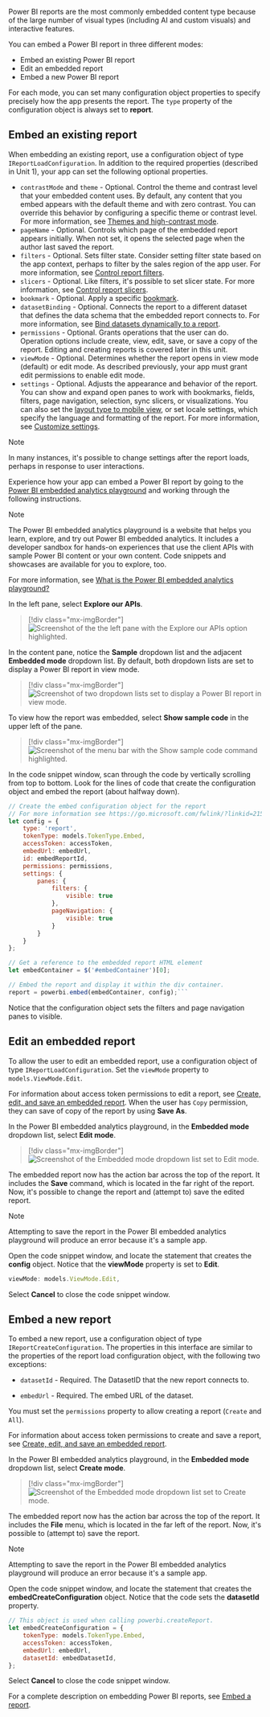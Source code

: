Power BI reports are the most commonly embedded content type because of the large number of visual types (including AI and custom visuals) and interactive features.

You can embed a Power BI report in three different modes:

- Embed an existing Power BI report
- Edit an embedded report
- Embed a new Power BI report

For each mode, you can set many configuration object properties to specify precisely how the app presents the report. The `type` property of the configuration object is always set to **report**.

## Embed an existing report

When embedding an existing report, use a configuration object of type `IReportLoadConfiguration`. In addition to the required properties (described in Unit 1), your app can set the following optional properties.

- `contrastMode` and `theme` - Optional. Control the theme and contrast level that your embedded content uses. By default, any content that you embed appears with the default theme and with zero contrast. You can override this behavior by configuring a specific theme or contrast level. For more information, see [Themes and high-contrast mode](/javascript/api/overview/powerbi/configure-report-settings?azure-portal=true#themes-and-high-contrast-mode).
- `pageName` - Optional. Controls which page of the embedded report appears initially. When not set, it opens the selected page when the author last saved the report.
- `filters` - Optional. Sets filter state. Consider setting filter state based on the app context, perhaps to filter by the sales region of the app user. For more information, see [Control report filters](/javascript/api/overview/powerbi/control-report-filters/?azure-portal=true).
- `slicers` - Optional. Like filters, it's possible to set slicer state. For more information, see [Control report slicers](/javascript/api/overview/powerbi/control-report-slicers/?azure-portal=true).
- `bookmark` - Optional. Apply a specific [bookmark](/power-bi/consumer/end-user-bookmarks/?azure-portal=true).
- `datasetBinding` - Optional. Connects the report to a different dataset that defines the data schema that the embedded report connects to. For more information, see [Bind datasets dynamically to a report](/javascript/api/overview/powerbi/bind-report-datasets/?azure-portal=true).
- `permissions` - Optional. Grants operations that the user can do. Operation options include create, view, edit, save, or save a copy of the report. Editing and creating reports is covered later in this unit.
- `viewMode` - Optional. Determines whether the report opens in view mode (default) or edit mode. As described previously, your app must grant edit permissions to enable edit mode.
- `settings` - Optional. Adjusts the appearance and behavior of the report. You can show and expand open panes to work with bookmarks, fields, filters, page navigation, selection, sync slicers, or visualizations. You can also set the [layout type to mobile view](/javascript/api/overview/powerbi/mobile/?azure-portal=true), or set locale settings, which specify the language and formatting of the report. For more information, see [Customize settings](/javascript/api/overview/powerbi/configure-report-settings?azure-portal=true#customize-settings).

> [!NOTE]
> In many instances, it's possible to change settings after the report loads, perhaps in response to user interactions.

Experience how your app can embed a Power BI report by going to the [Power BI embedded analytics playground](https://playground.powerbi.com/?azure-portal=true) and working through the following instructions.

> [!NOTE]
> The Power BI embedded analytics playground is a website that helps you learn, explore, and try out Power BI embedded analytics. It includes a developer sandbox for hands-on experiences that use the client APIs with sample Power BI content or your own content. Code snippets and showcases are available for you to explore, too.
>
>For more information, see [What is the Power BI embedded analytics playground?](/power-bi/developer/embedded/power-bi-playground/?azure-portal=true)

In the left pane, select **Explore our APIs**.

> [!div class="mx-imgBorder"]
> ![Screenshot of the the left pane with the Explore our APIs option highlighted.](../media/left-pane-option.png)

In the content pane, notice the **Sample** dropdown list and the adjacent **Embedded mode** dropdown list. By default, both dropdown lists are set to display a Power BI report in view mode.

> [!div class="mx-imgBorder"]
> ![Screenshot of two dropdown lists set to display a Power BI report in view mode.](../media/report-view-mode.png)

To view how the report was embedded, select **Show sample code** in the upper left of the pane.

> [!div class="mx-imgBorder"]
> ![Screenshot of the menu bar with the Show sample code command highlighted.](../media/report-view-mode-show-sample-code.png)

In the code snippet window, scan through the code by vertically scrolling from top to bottom. Look for the lines of code that create the configuration object and embed the report (about halfway down).

```javascript
// Create the embed configuration object for the report
// For more information see https://go.microsoft.com/fwlink/?linkid=2153590
let config = {
    type: 'report',
    tokenType: models.TokenType.Embed,
    accessToken: accessToken,
    embedUrl: embedUrl,
    id: embedReportId,
    permissions: permissions,
    settings: {
        panes: {
            filters: {
                visible: true
            },
            pageNavigation: {
                visible: true
            }
        }
    }
};

// Get a reference to the embedded report HTML element
let embedContainer = $('#embedContainer')[0];

// Embed the report and display it within the div container.
report = powerbi.embed(embedContainer, config);```
```

Notice that the configuration object sets the filters and page navigation panes to visible.

## Edit an embedded report

To allow the user to edit an embedded report, use a configuration object of type `IReportLoadConfiguration`. Set the `viewMode` property to `models.ViewMode.Edit`.

For information about access token permissions to edit a report, see [Create, edit, and save an embedded report](/javascript/api/overview/powerbi/create-edit-report-embed-view/?azure-portal=true). When the user has `Copy` permission, they can save of copy of the report by using **Save As**.

In the Power BI embedded analytics playground, in the **Embedded mode** dropdown list, select **Edit mode**.

> [!div class="mx-imgBorder"]
> ![Screenshot of the Embedded mode dropdown list set to Edit mode.](../media/report-edit-mode.png)

The embedded report now has the action bar across the top of the report. It includes the **Save** command, which is located in the far right of the report. Now, it's possible to change the report and (attempt to) save the edited report.

> [!NOTE]
> Attempting to save the report in the Power BI embedded analytics playground will produce an error because it's a sample app.

Open the code snippet window, and locate the statement that creates the **config** object. Notice that the **viewMode** property is set to **Edit**.

```javascript
viewMode: models.ViewMode.Edit,
```

Select **Cancel** to close the code snippet window.

## Embed a new report

To embed a new report, use a configuration object of type `IReportCreateConfiguration`. The properties in this interface are similar to the properties of the report load configuration object, with the following two exceptions:

- `datasetId` - Required. The DatasetID that the new report connects to.

- `embedUrl` - Required. The embed URL of the dataset.

You must set the `permissions` property to allow creating a report (`Create` and `All`).

For information about access token permissions to create and save a report, see [Create, edit, and save an embedded report](/javascript/api/overview/powerbi/create-edit-report-embed-view/?azure-portal=true).

In the Power BI embedded analytics playground, in the **Embedded mode** dropdown list, select **Create mode**.

> [!div class="mx-imgBorder"]
> ![Screenshot of the Embedded mode dropdown list set to Create mode.](../media/report-create-mode.png)

The embedded report now has the action bar across the top of the report. It includes the **File** menu, which is located in the far left of the report. Now, it's possible to (attempt to) save the report.

> [!NOTE]
> Attempting to save the report in the Power BI embedded analytics playground will produce an error because it's a sample app.

Open the code snippet window, and locate the statement that creates the **embedCreateConfiguration** object. Notice that the code sets the **datasetId** property.

```javascript
// This object is used when calling powerbi.createReport.
let embedCreateConfiguration = {
    tokenType: models.TokenType.Embed,
    accessToken: accessToken,
    embedUrl: embedUrl,
    datasetId: embedDatasetId,
};
```

Select **Cancel** to close the code snippet window.

For a complete description on embedding Power BI reports, see [Embed a report](/javascript/api/overview/powerbi/embed-report/?azure-portal=true).
